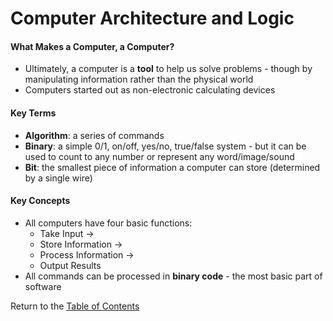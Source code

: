 # Computer Architecture and Logic

#### What Makes a Computer, a Computer?

* Ultimately, a computer is a **tool** to help us solve problems - though by manipulating information rather than the physical world
* Computers started out as non-electronic calculating devices

#### Key Terms

* **Algorithm**: a series of commands 
* **Binary**: a simple 0/1, on/off, yes/no, true/false system - but it can be used to count to any number or represent any word/image/sound
* **Bit**: the smallest piece of information a computer can store (determined by a single wire)

#### Key Concepts

* All computers have four basic functions:
    * Take Input -> 
    * Store Information -> 
    * Process Information -> 
    * Output Results
* All commands can be processed in **binary code** - the most basic part of software

Return to the [Table of Contents](https://alex-whan.github.io/learning-journal/)